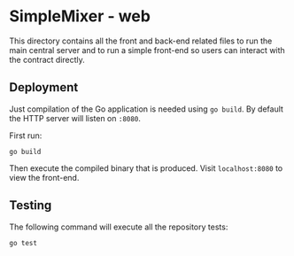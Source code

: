 # SimpleMixer - web

This directory contains all the front and back-end related files to run the main central server
and to run a simple front-end so users can interact with the contract directly.

## Deployment

Just compilation of the Go application is needed using `go build`.
By default the HTTP server will listen on `:8080`.

First run:

```shell
go build
```

Then execute the compiled binary that is produced.
Visit `localhost:8080` to view the front-end.

## Testing

The following command will execute all the repository tests:

```shell
go test
```
